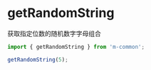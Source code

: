 # getRandomString

获取指定位数的随机数字字母组合

```js
import { getRandomString } from 'm-common';

getRandomString(5);
```
